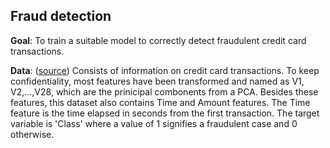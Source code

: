 ## Fraud detection

**Goal**: To train a suitable model to correctly detect fraudulent credit card transactions.

**Data**: ([source](https://www.kaggle.com/datasets/mlg-ulb/creditcardfraud/data)) Consists of information on credit card transactions. To keep confidentiality, most features have been transformed and named as V1, V2,...,V28, which are the prinicipal combonents from a PCA. Besides these features, this dataset also contains Time and Amount features. The Time feature is the time elapsed in seconds from the first transaction. The target variable is 'Class' where a value of 1 signifies a fraudulent case and 0 otherwise. 
